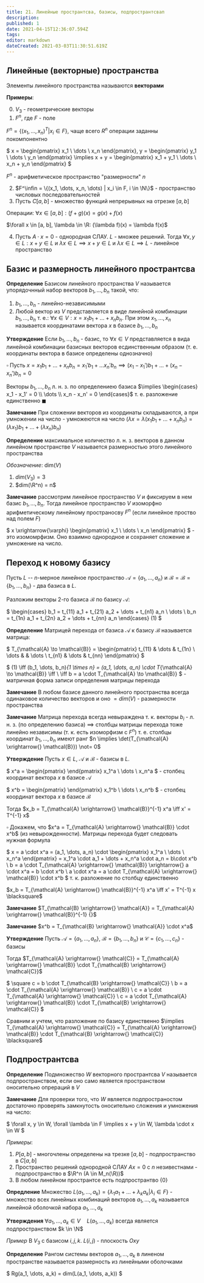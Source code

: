 ```yaml
---
title: 21. Линейные пространтсва, базисы, подпространтсвап
description: 
published: 1
date: 2021-04-15T12:36:07.594Z
tags: 
editor: markdown
dateCreated: 2021-03-03T11:30:51.619Z
---
```


## Линейные (векторные) пространства

Элементы линейного пространства называются **векторами**

**Примеры**:

0. $V_3$ - геометрические векторы
1. $F^n$, где $F$ - поле

$F^n = \{(x_1, \dots, x_n)^T | x_i \in F\}$, чаще всего $R^n$ операции заданны покомпонентно

$
x = \begin{pmatrix}
x_1 \\
\dots \\
x_n
\end{pmatrix}, 
y = \begin{pmatrix}
y_1 \\
\dots \\
y_n
\end{pmatrix} \implies 
x + y = \begin{pmatrix}
x_1 + y_1 \\
\dots \\
x_n + y_n
\end{pmatrix}
$

$F^n$ - арифметическое пространство "размерности" $n$

2. $F^\infin = \{(x_1, \dots, x_n, \dots) | x_i \in F, i \in \N\}$ - пространство числовых последовательностей
3. Пусть $C[a, b]$ - множество функций непрерывных на отрезке $[a, b]$

Операции: $\forall x \in [a, b]: (f + g)(x) = g(x) + f(x)$

$\forall x \in [a, b], \lambda \in \R: (\lambda f)(x) = \lambda f(x)$

4. Пусть $A \cdot x = 0$ - однородная СЛАУ. $L$ - множее решений. Тогда $\forall x, y \in L: x + y \in L$ и $\lambda x \in L \implies x + y \in L$ и $\lambda x \in L \implies L$ - линейное пространство

## Базис и размерность линейного пространтсва

**Определение** Базисом линейного пространства $V$ называется упорядочнный набор векторов $b_1, \dots, b_n$ такой, что:

1. $b_1, \dots, b_n$ - линейно-независимыми
2. Любой вектор из $V$ представляется в виде линейной комбинации $b_1, \dots, b_n$ т. е.: $\forall x \in V: x = x_1 b_1 + \dots + x_n b_n$. При этом $x_1, \dots, x_n$ называется координатами вектора $x$ в базисе $b_1, \dots, b_n$

**Утверждение** Если $b_1, \dots, b_n$ - базис, то $\forall x \in V$ представляется в вида линейной комбинации базисных векторов есдинственным образом (т. е. координаты вектора в базисе определены однозначно)

$\square$ Пусть $x = x_1 b_1 + \dots + x_n b_n = x_1' b_1 + \dots x_n' b_n \implies (x_1 - x_1')b_1 + \dots + (x_n - x_n')b_n = 0$

Векторы $b_1, \dots, b_n$ л. н. з. по определениею базиса $\implies \begin{cases}
x_1 - x_1' = 0 \\
\dots \\
x_n - x_n' = 0
\end{cases}$ т. е. разложение единственно $\blacksquare$

**Замечание** При сложении векторов из координаты складываются, а при умножении на число - умножеются на число ($\lambda x = \lambda(x_1 b_1 + \dots + x_n b_n) = (\lambda x_1) b_1 + \dots + (\lambda x_n) b_n$)

**Определение** максимальное количество л. н. з. векторов в данном линейном пространстве $V$ называется размерностью этого линейного пространства

*Обозначение*: $\text{dim}(V)$

1. $dim(V_3) = 3$
2. $dim(\R^n) = n$

**Замечание** рассмотрим линейное пространство $V$ и фиксируем в нем базис $b_1, \dots, b_n$. Тогда линейное пространство $V$ изоморфно арифметическому линейному пространосву $F^n$ (если линейное проство над полем $F$)

$
x \xrightarrow{\varphi} 
\begin{pmatrix}
x_1 \\
\dots \\
x_n
\end{pmatrix}
$ - это изомомрфизм. Оно взаимно однородное и сохраняет сложение и умножение на число.

## Переход к новому базису

Пусть $L$ -- $n$-мерное линейное пространство $\mathcal{A} = \{a_1, \dots, a_n\}$ и $\mathcal{B} = \mathcal{B} = \{b_1, \dots, b_n\}$ - два базиса в $L$.

Разложим векторы 2-го базиса $\mathcal{B}$ по базису $\mathcal{A}$:

$
\begin{cases}
b_1 = t_{11} a_1 + t_{21} a_2 + \dots + t_{n1} a_n \\
\dots \\
b_n = t_{1n} a_1 + t_{2n} a_2 + \dots + t_{nn} a_n
\end{cases} (1)
$

**Определение** Матрицей перехода от базиса $\mathcal{A}$ к базису $\mathcal{B}$ называется матрица:

$
T_{\mathcal{A} \to \mathcal{B}} = \begin{pmatrix}
t_{11} & \dots & t_{1n} \\
\dots &  & \dots \\
t_{n1} & \dots & t_{nn}
\end{pmatrix}
$

$
(1) \iff (b_1, \dots, b_n)_{1 \times n} = (a_1, \dots, a_n) \cdot T_{\mathcal{A} \to \mathcal{B}} \iff \\
\iff b = a \cdot T_{\mathcal{A} \to \mathcal{B}}
$ - матричная форма записи определения матрицы перехода

**Замечание** В любом базисе данного линейного пространства всегда одинаковое количество векторов и оно $= dim(V)$ - размерности пространства

**Замечание** Матрица перехода всегда невыраждена т. к. векторы $b_i$ - л. н. з. (по определению базиса) $\implies$ столбцы матрицы перехода тоже линейно независимы (т. к. есть изоморфизм с $F^n$) т. е. столбцы координат $b_1, \dots, b_n$ имеют ранг $n \implies \det(T_{\mathcal{A} \xrightarrow{} \mathcal{B}}) \not= 0$

**Утверждение** Пусть $x \in L$, $\mathcal{A}$ и $\mathcal{B}$ - базисы в $L$.

$
x^a = \begin{pmatrix}
\end{pmatrix}
x_1^a \\
\dots \\
x_n^a
$ - столбец координат вектора $x$ в базисе $\mathcal{A}$

$
x^b = \begin{pmatrix}
\end{pmatrix}
x_1^b \\
\dots \\
x_n^b
$ - столбец координат вектора $x$ в базисе $\mathcal{B}$

Тогда $x_b = T_{\mathcal{A} \xrightarrow{} \mathcal{B}}^{-1} x^a \iff x' = T^{-1} x$

$\square$ Докажем, что $x^a = T_{\mathcal{A} \xrightarrow{} \mathcal{B}} \cdot x^b$ (из невырожденности). Матрицы перехода будет следовать нужная формула

$
x = a \cdot x^a = (a_1, \dots, a_n) \cdot \begin{pmatrix}
x_1^a \\
\dots \\
x_n^a
\end{pmatrix} = x_1^a \cdot a_1 + \dots + x_n^a \cdot a_n = b\cdot x^b \\
b = a \cdot T_{\mathcal{A} \xrightarrow{} \mathcal{B}} \xrightarrow{} a \cdot x^a = b  \cdot x^b \\
a \cdot x^a = a \cdot T_{\mathcal{A} \xrightarrow{} \mathcal{B}} \cdot x^b
$ т. к. разложение по столбцу единственно 

$x_b = T_{\mathcal{A} \xrightarrow{} \mathcal{B}}^{-1} x^a \iff x' = T^{-1} x \blacksquare$

**Замечание** $T_{\mathcal{B} \xrightarrow{} \mathcal{A}} = T_{\mathcal{A} \xrightarrow{} \mathcal{B}}^{-1} {}$

**Замечание** $x^b = T_{\mathcal{B} \xrightarrow{} \mathcal{A}} \cdot x^a$

**Утверждение** Пусть $\mathcal{A} = \{a_1, \dots, a_n\}$, $\mathcal{B} = \{b_1, \dots, b_n\}$ и $\mathcal{C} = \{c_1, \dots, c_n\}$ - базисы

Тогда $T_{\mathcal{A} \xrightarrow{} \mathcal{C}} = T_{\mathcal{A} \xrightarrow{} \mathcal{B}} \cdot T_{\mathcal{B} \xrightarrow{} \mathcal{C}}$

$
\square c = b \cdot T_{\mathcal{B} \xrightarrow{} \mathcal{C}} \\
b = a \cdot T_{\mathcal{A} \xrightarrow{} \mathcal{B}} \\
c = a \cdot T_{\mathcal{A} \xrightarrow{} \mathcal{C}} \\
c = a \cdot T_{\mathcal{A} \xrightarrow{} \mathcal{B}} \cdot T_{\mathcal{B} \xrightarrow{} \mathcal{C}}
$

Сравним и учтем, что разложение по базису единственно $\implies T_{\mathcal{A} \xrightarrow{} \mathcal{C}} = T_{\mathcal{A} \xrightarrow{} \mathcal{B}} \cdot T_{\mathcal{B} \xrightarrow{} \mathcal{C}} \blacksquare$

## Подпространтсва

**Определение** Подмножество $W$ векторного пространтсва $V$ называется подпространством, если оно само является пространством оносительно опрераций в $V$

**Замечание** Для проверки того, что $W$ является подпространостом достаточно проверять замкнутость оносительно сложения и умножения на число:

$
\forall x, y \in W, \forall \lambda \in F \implies x + y \in W, \lambda \cdot x \in W
$

*Примеры*:
1. $P[a, b]$ - многочлены определены на трезке $[a, b]$ - подпространство в $C[a, b]$
2. Пространство решений однородной СЛАУ $Ax = 0$ с $n$ незивестнами - подпространство в $\R^n (A \in M_n(\R))$
2. В любом линейном пространтсе есть подпространтво $\{0\}$

**Опредление** Множество $L(a_1, \dots, a_k) = \{\lambda_1 a_1 + \dots + \lambda_k a_k | \lambda_i \in F\}$ - множество всех линейных комбинаций векторов $a_1, \dots, a_k$ называется линейной оболочкой набора $a_1, \dots, a_k$

**Утверждения** $\forall a_1, \dots, a_k \in V \quad L(a_1, \dots, a_k)$ всегда является подпространством $k \in \N$

*Пример* В $V_3$ с базисом $i, j, k$. $L(i, j)$ - плоскость $Oxy$

**Определение** Рангом системы векторов $a_1, \dots, a_k$ в линеном пространстве называется размерность из линейными оболочками

$
Rg(a_1, \dots, a_k) = dim(L(a_1, \dots, a_k))
$
